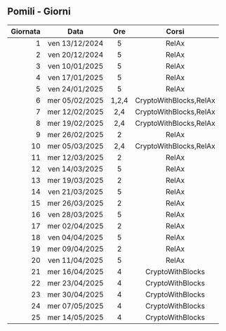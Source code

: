 ## Pomili - Giorni

|Giornata| Data | Ore | Corsi |
|--:|:-:|:-:|:-:|
|1|ven 13/12/2024|5|RelAx|
|2|ven 20/12/2024|5|RelAx|
|3|ven 10/01/2025|5|RelAx|
|4|ven 17/01/2025|5|RelAx|
|5|ven 24/01/2025|5|RelAx|
|6|mer 05/02/2025|1,2,4|CryptoWithBlocks,RelAx|
|7|mer 12/02/2025|2,4|CryptoWithBlocks,RelAx|
|8|mer 19/02/2025|2,4|CryptoWithBlocks,RelAx|
|9|mer 26/02/2025|2|RelAx|
|10|mer 05/03/2025|2,4|CryptoWithBlocks,RelAx|
|11|mer 12/03/2025|2|RelAx|
|12|ven 14/03/2025|5|RelAx|
|13|mer 19/03/2025|2|RelAx|
|14|ven 21/03/2025|5|RelAx|
|15|mer 26/03/2025|2|RelAx|
|16|ven 28/03/2025|5|RelAx|
|17|mer 02/04/2025|2|RelAx|
|18|ven 04/04/2025|5|RelAx|
|19|mer 09/04/2025|2|RelAx|
|20|ven 11/04/2025|5|RelAx|
|21|mer 16/04/2025|4|CryptoWithBlocks|
|22|mer 23/04/2025|4|CryptoWithBlocks|
|23|mer 30/04/2025|4|CryptoWithBlocks|
|24|mer 07/05/2025|4|CryptoWithBlocks|
|25|mer 14/05/2025|4|CryptoWithBlocks|


